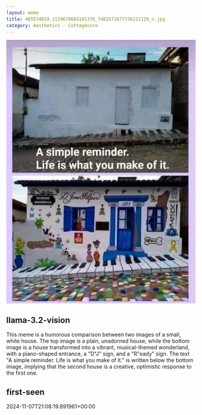 ```yaml
---
layout: meme
title: 465574829_1129676665181376_7482571877736111129_n.jpg
category: Aesthetics - Cottagecore
---
```


<div markdown="0"><a href="465574829_1129676665181376_7482571877736111129_n.jpg"><img class="photo" src="465574829_1129676665181376_7482571877736111129_n.jpg" /></a>

<h2>llama-3.2-vision</h2>
<p title="Llama-3.2-Vision-11B is a really good model that probably gets the visual details right but doesn't understand literary or media references, and often fails to accurately represent the physical arrangement of objects and the implied relationships between the objects.">This meme is a humorous comparison between two images of a small, white house. The top image is a plain, unadorned house, while the bottom image is a house transformed into a vibrant, musical-themed wonderland, with a piano-shaped entrance, a &quot;D&quot;J&quot; sign, and a &quot;R&quot;eady&quot; sign. The text &quot;A simple reminder. Life is what you make of it.&quot; is written below the bottom image, implying that the second house is a creative, optimistic response to the first one.</p>

<h2>first-seen</h2>
<p title="Because Git doesn't preserve file modification times, this metadata file contains the file's modification time when it was added to the library.">2024-11-07T21:08:19.891961+00:00</p>

</div>

